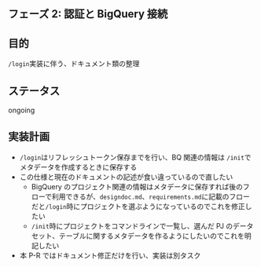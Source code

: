 ## フェーズ 2: 認証と BigQuery 接続

## 目的

`/login`実装に伴う、ドキュメント類の整理

## ステータス

ongoing

## 実装計画

- `/login`はリフレッシュトークン保存までを行い、BQ 関連の情報は `/init`でメタデータを作成するときに保存する
- この仕様と現在のドキュメントの記述が食い違っているので直したい
  - BigQuery のプロジェクト関連の情報はメタデータに保存すれば後のフローで利用できるが、`designdoc.md`、`requirements.md`に記載のフローだと`/login`時にプロジェクトを選ぶようになっているのでこれを修正したい
  - `/init`時にプロジェクトをコマンドラインで一覧し、選んだ PJ のデータセット、テーブルに関するメタデータを作るようにしたいのでこれを明記したい
- 本 P-R ではドキュメント修正だけを行い、実装は別タスク

